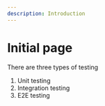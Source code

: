 ```yaml
---
description: Introduction
---
```


# Initial page

There are three types of testing

1. Unit testing
2. Integration testing
3. E2E testing 

